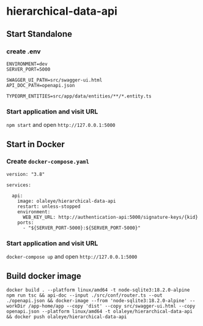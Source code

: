 # hierarchical-data-api

## Start Standalone

### create .env
```
ENVIRONMENT=dev
SERVER_PORT=5000

SWAGGER_UI_PATH=src/swagger-ui.html
API_DOC_PATH=openapi.json

TYPEORM_ENTITIES=src/app/data/entities/**/*.entity.ts
```

### Start application and visit URL
`npm start` and open `http://127.0.0.1:5000`

## Start in Docker

### Create `docker-compose.yaml`

```
version: "3.8"

services:

  api:
    image: olaleye/hierarchical-data-api
    restart: unless-stopped
    environment:
      WEB_KEY_URL: http://authentication-api:5000/signature-keys/{kid}
    ports:
      - "${SERVER_PORT-5000}:${SERVER_PORT-5000}"
```

### Start application and visit URL
`docker-compose up` and open `http://127.0.0.1:5000`

## Build docker image
`docker build . --platform linux/amd64 -t node-sqlite3:18.2.0-alpine`
`npm run tsc && api-doc --input ./src/conf/router.ts --out ./openapi.json && docker-image --from 'node-sqlite3:18.2.0-alpine' --workDir /app-home/app --copy 'dist' --copy src/swagger-ui.html --copy openapi.json --platform linux/amd64 -t olaleye/hierarchical-data-api && docker push olaleye/hierarchical-data-api`